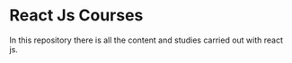 # React Js Courses

In this repository there is all the content and studies carried out with react js.